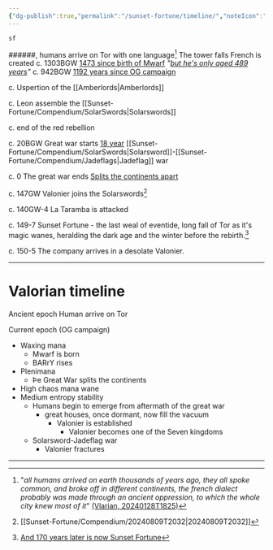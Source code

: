 ```yaml
---
{"dg-publish":true,"permalink":"/sunset-fortune/timeline/","noteIcon":"","created":"2024-01-28T19:27:39.851+10:30"}
---
```



```timeline 
sf
```
######, humans arrive on Tor with one language[^2]
	The tower falls
		French is created
c. 1303BGW [1473 since birth of Mwarf](https://discord.com/channels/@me/691509919119179856/862992630324265020)
	*"[but he's only aged 489 years](https://discord.com/channels/@me/691509919119179856/862992630324265020)"*
c. 942BGW [1192 years since OG campaign](https://discord.com/channels/@me/691509919119179856/862~993036098273280)

c. Uspertion of the [[Amberlords\|Amberlords]]

c. Leon assemble the [[Sunset-Fortune/Compendium/SolarSwords\|Solarswords]]

c.  end of the red rebellion

c. 20BGW Great war starts [18 year](https://discord.com/channels/@me/691509919119179856/1111913334137159760) [[Sunset-Fortune/Compendium/SolarSwords\|Solarsword]]-[[Sunset-Fortune/Compendium/Jadeflags\|Jadeflag]] war

c. 0 The great war ends
	[Splits the continents apart](https://discord.com/channels/@me/691509919119179856/1201086147829436426)


c. 147GW Valonier joins the Solarswords[^3]

c. 140GW-4 La Taramba is attacked

c. 149-7 Sunset Fortune - the last weal of eventide, long fall of Tor as it's magic wanes, heralding the dark age and the winter before the rebirth.[^1]

c. 150-5 The company arrives in a desolate Valonier.

---
# Valorian timeline

Ancient epoch
	Human arrive on Tor

Current epoch (OG campaign)
- Waxing mana
	- Mwarf is born
	- BARrY rises
- Plenimana
	- Þe Great War splits the continents
- High chaos mana wane
- Medium entropy stability
	- Humans begin to emerge from aftermath of the great war
		-  great houses, once dormant, now fill the vacuum
			- Valonier is established
				- Valonier becomes one of the Seven kingdoms
	- Solarsword-Jadeflag war
		- Valonier fractures

---




[^1]: [And 170 years later is now Sunset Fortune](https://discord.com/channels/@me/691509919119179856/1273797648553349204)
[^2]: "*all humans arrived on earth thousands of years ago, they all spoke common, and broke off in different continents, the french dialect probably was made through an ancient oppression, to which the whole city knew most of it*" [\(Vlarian\, 20240128T1825)](https://discord.com/channels/@me/691509919119179856/1201073022828822548)
[^3]: [[Sunset-Fortune/Compendium/20240809T2032\|20240809T2032]]